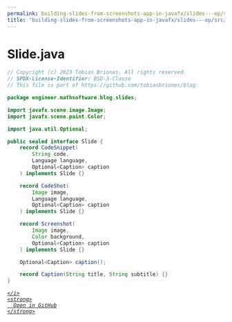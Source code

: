 ```yaml
---
permalink: building-slides-from-screenshots-app-in-javafx/slides---ep/src/main/java/engineer/mathsoftware/blog/slides/Slide.java.html
title: "building-slides-from-screenshots-app-in-javafx/slides---ep/src/main/java/engineer/mathsoftware/blog/slides/Slide.java"
---
```


# Slide.java
```java
// Copyright (c) 2023 Tobias Briones. All rights reserved.
// SPDX-License-Identifier: BSD-3-Clause
// This file is part of https://github.com/tobiasbriones/blog

package engineer.mathsoftware.blog.slides;

import javafx.scene.image.Image;
import javafx.scene.paint.Color;

import java.util.Optional;

public sealed interface Slide {
    record CodeSnippet(
        String code,
        Language language,
        Optional<Caption> caption
    ) implements Slide {}

    record CodeShot(
        Image image,
        Language language,
        Optional<Caption> caption
    ) implements Slide {}

    record Screenshot(
        Image image,
        Color background,
        Optional<Caption> caption
    ) implements Slide {}

    Optional<Caption> caption();

    record Caption(String title, String subtitle) {}
}

```
<div class="social open-gh-btn my-4">
  <a class="btn btn-github" href="https://github.com/tobiasbriones/test-blog-deploy/tree/main/swe/dev/java/javafx/drawing/productivity/building-slides-from-screenshots-app-in-javafx/slides---ep/src/main/java/engineer/mathsoftware/blog/slides/Slide.java" target="_blank">
    <i class="fab fa-github">
      
    </i>
    <strong>
      Open in GitHub
    </strong>
  </a>
</div>